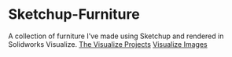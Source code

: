 # Sketchup-Furniture
A collection of furniture I've made using Sketchup and rendered in Solidworks Visualize.
[The Visualize Projects](https://github.com/duncanmwanik/Solidworks-Projects/tree/main/SOLIDWORKS%20Visualize%20Projects)
[Visualize Images](https://github.com/duncanmwanik/Solidworks-Projects/tree/main/SOLIDWORKS%20Visualize%20Images)
